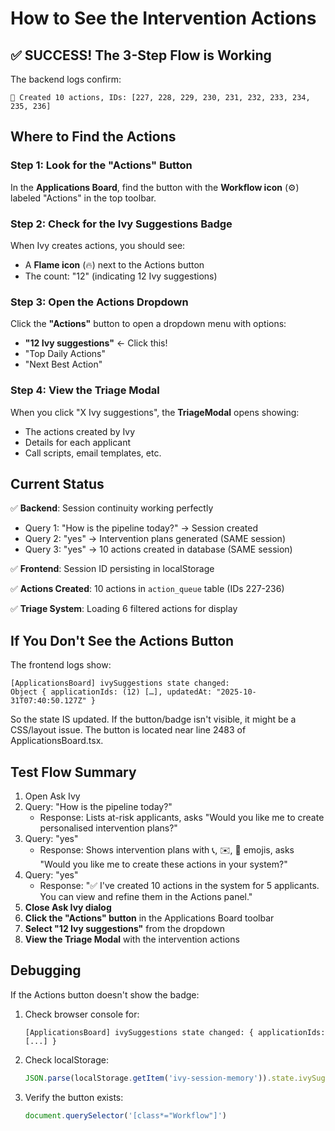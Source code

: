 # How to See the Intervention Actions

## ✅ SUCCESS! The 3-Step Flow is Working

The backend logs confirm:
```
💾 Created 10 actions, IDs: [227, 228, 229, 230, 231, 232, 233, 234, 235, 236]
```

## Where to Find the Actions

### Step 1: Look for the "Actions" Button

In the **Applications Board**, find the button with the **Workflow icon** (⚙️) labeled "Actions" in the top toolbar.

### Step 2: Check for the Ivy Suggestions Badge

When Ivy creates actions, you should see:
- A **Flame icon** (🔥) next to the Actions button
- The count: "12" (indicating 12 Ivy suggestions)

### Step 3: Open the Actions Dropdown

Click the **"Actions"** button to open a dropdown menu with options:
- **"12 Ivy suggestions"** ← Click this!
- "Top Daily Actions"
- "Next Best Action"

### Step 4: View the Triage Modal

When you click "X Ivy suggestions", the **TriageModal** opens showing:
- The actions created by Ivy
- Details for each applicant
- Call scripts, email templates, etc.

## Current Status

✅ **Backend**: Session continuity working perfectly
  - Query 1: "How is the pipeline today?" → Session created
  - Query 2: "yes" → Intervention plans generated (SAME session)
  - Query 3: "yes" → 10 actions created in database (SAME session)

✅ **Frontend**: Session ID persisting in localStorage

✅ **Actions Created**: 10 actions in `action_queue` table (IDs 227-236)

✅ **Triage System**: Loading 6 filtered actions for display

## If You Don't See the Actions Button

The frontend logs show:
```
[ApplicationsBoard] ivySuggestions state changed:
Object { applicationIds: (12) […], updatedAt: "2025-10-31T07:40:50.127Z" }
```

So the state IS updated. If the button/badge isn't visible, it might be a CSS/layout issue. The button is located near line 2483 of ApplicationsBoard.tsx.

## Test Flow Summary

1. Open Ask Ivy
2. Query: "How is the pipeline today?"
   - Response: Lists at-risk applicants, asks "Would you like me to create personalised intervention plans?"
3. Query: "yes"
   - Response: Shows intervention plans with 📞, ✉️, 🚩 emojis, asks "Would you like me to create these actions in your system?"
4. Query: "yes"
   - Response: "✅ I've created 10 actions in the system for 5 applicants. You can view and refine them in the Actions panel."
5. **Close Ask Ivy dialog**
6. **Click the "Actions" button** in the Applications Board toolbar
7. **Select "12 Ivy suggestions"** from the dropdown
8. **View the Triage Modal** with the intervention actions

## Debugging

If the Actions button doesn't show the badge:

1. Check browser console for:
   ```
   [ApplicationsBoard] ivySuggestions state changed: { applicationIds: [...] }
   ```

2. Check localStorage:
   ```javascript
   JSON.parse(localStorage.getItem('ivy-session-memory')).state.ivySuggestions
   ```

3. Verify the button exists:
   ```javascript
   document.querySelector('[class*="Workflow"]')
   ```
